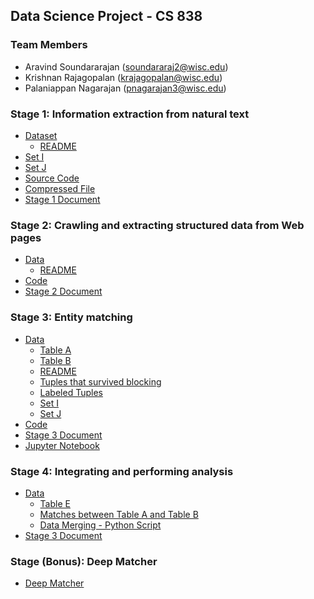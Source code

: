 ## Data Science Project - CS 838

### Team Members
- Aravind Soundararajan (soundararaj2@wisc.edu)
- Krishnan Rajagopalan (krajagopalan@wisc.edu)
- Palaniappan Nagarajan (pnagarajan3@wisc.edu)

### Stage 1: Information extraction from natural text
- [Dataset](https://github.com/daravinds/CS-838/tree/master/Stage1-NER/mod)
	- [README](https://github.com/daravinds/CS-838/blob/master/Stage1-NER/mod/README.md)
- [Set I](https://github.com/daravinds/CS-838/tree/master/Stage1-NER/dev_set)
- [Set J](https://github.com/daravinds/CS-838/tree/master/Stage1-NER/test_set)
- [Source Code](https://github.com/daravinds/CS-838/tree/master/Stage1-NER/)
- [Compressed File](https://github.com/daravinds/CS-838/blob/master/Stage1-NER/all_files.zip)
- [Stage 1 Document](https://github.com/daravinds/CS-838/blob/master/Stage1-NER/Stage_1_Document.pdf)

### Stage 2: Crawling and extracting structured data from Web pages
- [Data](https://github.com/daravinds/CS-838/tree/master/Stage2-WebCrawling/data)
	- [README](https://github.com/daravinds/CS-838/blob/master/Stage2-WebCrawling/data/README.md)
- [Code](https://github.com/daravinds/CS-838/tree/master/Stage2-WebCrawling/code)
- [Stage 2 Document](https://github.com/daravinds/CS-838/blob/master/Stage2-WebCrawling/Stage_2_Document.pdf)

### Stage 3: Entity matching
- [Data](https://github.com/daravinds/CS-838/blob/master/Stage3-EntityMatching/DATA/)
	- [Table A](https://github.com/daravinds/CS-838/blob/master/Stage3-EntityMatching/DATA/goodreads.csv)
	- [Table B](https://github.com/daravinds/CS-838/blob/master/Stage3-EntityMatching/DATA/bookdepository.csv)
	- [README](https://github.com/daravinds/CS-838/blob/master/Stage3-EntityMatching/DATA/README.md)
	- [Tuples that survived blocking](https://github.com/daravinds/CS-838/blob/master/Stage3-EntityMatching/DATA/after_blocking_tuples.csv)
	- [Labeled Tuples](https://github.com/daravinds/CS-838/blob/master/Stage3-EntityMatching/DATA/labelled_data.csv)
	- [Set I](https://github.com/daravinds/CS-838/blob/master/Stage3-EntityMatching/DATA/train_set.csv)
	- [Set J](https://github.com/daravinds/CS-838/blob/master/Stage3-EntityMatching/DATA/test_set.csv)
- [Code](https://github.com/daravinds/CS-838/tree/master/Stage3-EntityMatching/CODE)
- [Stage 3 Document](https://github.com/daravinds/CS-838/blob/master/Stage3-EntityMatching/Stage_3_Document.pdf)
- [Jupyter Notebook](https://github.com/daravinds/CS-838/blob/master/Stage3-EntityMatching/CODE/entity_matching.ipynb)

### Stage 4: Integrating and performing analysis
- [Data](https://github.com/daravinds/CS-838/blob/master/Stage4-IntegrationAndAnalysis)
	- [Table E](https://github.com/daravinds/CS-838/blob/master/Stage4-IntegrationAndAnalysis/unified_table.csv)
	- [Matches between Table A and Table B](https://github.com/daravinds/CS-838/blob/master/Stage4-IntegrationAndAnalysis/matches_A_B.csv)
	- [Data Merging - Python Script](https://github.com/daravinds/CS-838/blob/master/Stage4-IntegrationAndAnalysis/generate_unified_table.ipynb)
- [Stage 3 Document](https://github.com/daravinds/CS-838/blob/master/Stage4-IntegrationAndAnalysis/Stage_4_Project_Report.pdf)

### Stage (Bonus): Deep Matcher
 - [Deep Matcher](https://github.com/daravinds/CS-838/tree/master/DeepMatcher)
